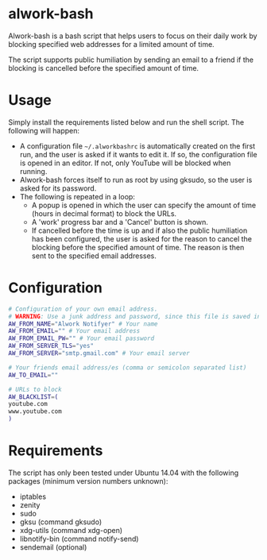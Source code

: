 alwork-bash
===========

Alwork-bash is a bash script that helps users to focus on their daily work by blocking specified web addresses for a limited amount of time.

The script supports public humiliation by sending an email to a friend if the blocking is cancelled before the specified amount of time.

# Usage
Simply install the requirements listed below and run the shell script. The following will happen:
* A configuration file `~/.alworkbashrc` is automatically created on the first run, and the user is asked if it wants to edit it. If so, the configuration file is opened in an editor. If not, only YouTube will be blocked when running.
* Alwork-bash forces itself to run as root by using gksudo, so the user is asked for its password.
* The following is repeated in a loop:
  * A popup is opened in which the user can specify the amount of time (hours in decimal format) to block the URLs.
  * A 'work' progress bar and a 'Cancel' button is shown.
  * If cancelled before the time is up and if also the public humiliation has been configured, the user is asked for the reason to cancel the blocking before the specified amount of time. The reason is then sent to the specified email addresses.



# Configuration
```bash
# Configuration of your own email address.
# WARNING: Use a junk address and password, since this file is saved in clear text
AW_FROM_NAME="Alwork Notifyer" # Your name
AW_FROM_EMAIL="" # Your email address
AW_FROM_EMAIL_PW="" # Your email password
AW_FROM_SERVER_TLS="yes"
AW_FROM_SERVER="smtp.gmail.com" # Your email server

# Your friends email address/es (comma or semicolon separated list)
AW_TO_EMAIL=""

# URLs to block
AW_BLACKLIST=(
youtube.com
www.youtube.com
)
```

# Requirements
The script has only been tested under Ubuntu 14.04 with the following packages (minimum version numbers unknown):
* iptables
* zenity
* sudo
* gksu (command gksudo)
* xdg-utils (command xdg-open)
* libnotify-bin (command notify-send)
* sendemail (optional)
